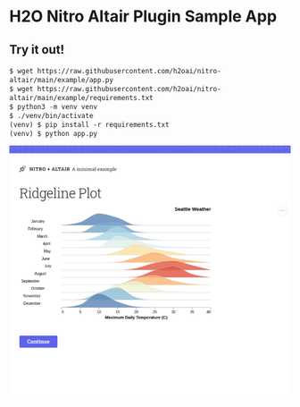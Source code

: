 # H2O Nitro Altair Plugin Sample App

## Try it out!

```
$ wget https://raw.githubusercontent.com/h2oai/nitro-altair/main/example/app.py
$ wget https://raw.githubusercontent.com/h2oai/nitro-altair/main/example/requirements.txt
$ python3 -m venv venv
$ ./venv/bin/activate
(venv) $ pip install -r requirements.txt
(venv) $ python app.py
```

![Demo](../demo.gif)


